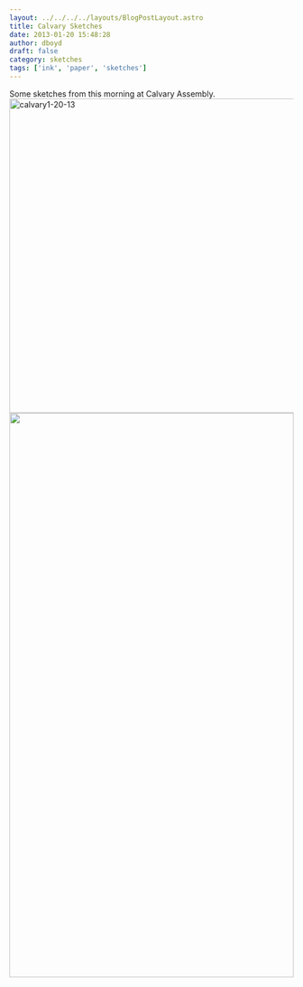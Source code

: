 ```yaml
---
layout: ../../../../layouts/BlogPostLayout.astro
title: Calvary Sketches
date: 2013-01-20 15:48:28
author: dboyd
draft: false
category: sketches
tags: ['ink', 'paper', 'sketches']
---
```

Some sketches from this morning at Calvary Assembly.
<a href="https://danaboyd.local/wp-content/uploads/2013/02/calvary1-20-13.jpg"><img class="alignnone size-full wp-image-506" alt="calvary1-20-13" src="https://danaboyd.local/wp-content/uploads/2013/02/calvary1-20-13.jpg" width="1000" height="557" /></a>
<img
srcset="https://img.danaboyd.com/images/2013/01/calvary1-20-13_720.avif 720w, https://img.danaboyd.com/images/2013/01/calvary1-20-13_480.avif 480w"
sizes="(max-width: 720px) 100vw, (max-width: 480px) 100vw"
src="https://img.danaboyd.com/images/2013/01/calvary1-20-13.jpg"
alt=""
style="width: clamp(0px, 100%, 1000px); height: auto;"
/>


